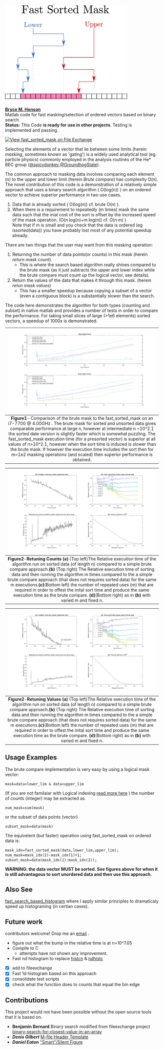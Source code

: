 # <img src="/figs/logo.png" alt="logo" width="400"/> 
**[Bryce M. Henson](https://github.com/brycehenson)**  
Matlab code for fast masking/selection of ordered vectors based on binary search.  
**Status:** This Code **is ready for use in other projects**. Testing is implemented and passing.  

[![View fast_sorted_mask on File Exchange](https://www.mathworks.com/matlabcentral/images/matlab-file-exchange.svg)](https://www.mathworks.com/matlabcentral/fileexchange/71222-fast_sorted_mask)

Selecting the elements of a vector that lie between some limits (herein *masking*, sometimes known as 'gating') is a widely used analytical tool (eg. particle physics) commonly employed in the analysis routines of the He* BEC group ([@spicydonkey](https://github.com/spicydonkey/hebec_essentials),[@GroundhogState](https://github.com/GroundhogState)). 

The common approach to masking data involves comparing each element (n) to the upper and lower limit (herein *Brute compare*) has complexity O(n). The novel contribution of this code is a demonstration of a relatively simple approach that uses a binary search algorithm ( O(log(n)) ) on an ordered vector to achieve superior performance in two use cases. 
1. Data that is already sorted ( O(log(n)) cf. brute O(n) ).
2. When there is a requirement to repeatedly (m times) mask the same data such that the inial cost of the sort is offset by the increased speed of the mask operation. (O(n·log(n)+m·log(n)) cf. O(n·m) )  
Note that if m is small and you check that the data is ordered (eg issorted(data)) you have probably lost most of any potential speedup already.

There are two things that the user may want from this masking operation:
1. Returning the number of data points(or counts) in this mask (herein *return mask count*).
   * This is where the search based algorithm really shines compared to the brute mask (as it just subtracts the upper and lower index while the brute compare must count up the logical vector, see details).
2. Return the values of the data that makes it through this mask. (herein *retun mask values*)
   * This has a smaller speedup because copying a subset of a vector (even a contiguous block) is a substantially slower than the search.

The code here demonstrates the algorithm for both types (counting and subset) in native matlab and provides a number of tests in order to compare the performance.
For taking small slices of large (>1e6 elements) sorted vectors, a speedup of 1000x is demonstrated.

| ![A comparison of various masking approaches](/figs/fig1.png "Fig1") | 
|:--:| 
 **Figure1**- Comparison of the brute mask to the fast_sorted_mask on an i7-7700 @ 4.00GHz . The brute mask for sorted and unsorted data gives comparable performance at large n, however at intermediate n \~10^2.1 the sorted date version is slightly faster which is somewhat puzzling. The fast_sorted_mask execution time (for a presorted vector) is superior at all values of n>10^2.1, however when the sort time is induced is slower than the brute mask. If however the execution time includes the sort then for m=1e2 masking operations (and scaled) then superior performance is obtained.  |


| ![A comparison of various masking approaches](/figs/fig2.png "Fig2") | 
|:--:| 
| **Figure2**-**Retuning Counts** **(a)** (Top left)The Relative execution time of the algorithm run on sorted data (of length n) compared to a simple brute compare approach.**(b)** (Top right) The Relative execution time of sorting data and then running the algorithm m times compared to the a simple brute compare approach (that does not requires sorted data) for the same m executions.**(c)**(Bottom left) the number of repeated uses (m) that are required in order to offest the inital sort time and produce the same execution time as the brute compare. **(d)**(Bottom right) as in **(b)** with varied m and fixed n.  |


| ![A comparison of various masking approaches](/figs/fig3.png "Fig3") | 
|:--:| 
| **Figure2**-**Retuning Values** **(a)** (Top left)The Relative execution time of the algorithm run on sorted data (of length n) compared to a simple brute compare approach.**(b)** (Top right) The Relative execution time of sorting data and then running the algorithm m times compared to the a simple brute compare approach (that does not requires sorted data) for the same m executions.**(c)**(Bottom left) the number of repeated uses (m) that are required in order to offest the inital sort time and produce the same execution time as the brute compare. **(d)**(Bottom right) as in **(b)** with varied m and fixed n.  |

## Usage Examples
The brute compare implementation is very easy by using a logical mask vector:
```
mask=data>lower_lim & data<upper_lim 
```
(If you are not familaiar with Logical indexing [read more here](https://blogs.mathworks.com/loren/2013/02/20/logical-indexing-multiple-conditions/)  )
the number of counts (integer) may be extracted as
```
num_mask=sum(mask)
```
or the subset of data points (vector)
```
subset_mask=data(mask)
```
The equivelent (but faster) operation using fast_sorted_mask on ordered data is:
```
mask_idx=fast_sorted_mask(data,lower_lim,upper_lim);
num_mask=mask_idx(2)-mask_idx(1)+1;
subset_mask=data(mask_idx(1):mask_idx(2)); 
```
**WARNING: the data vector MUST be sorted. See figures above for when it is still advantagous to sort unordered data and then use this approach.**

## Also See
[fast_search_based_histogram](https://github.com/brycehenson/fast_search_based_histogram) where I apply similar principles to dramaticaly speed up histograming (in certian cases). 

## Future work
contributors welcome! Drop me an [email](mailto:bryce.m.henson+github.fast_sorted_maske@gmail.com?subject=I%20would%20Like%20to%20Contribute[github][fast_sorted_mask]) .
- figure out what the bump in the relative time is at n=10^7.05 
- Compile to C
  - attempts have not shown any improvement.
- Fast nd histogram to replace [histcn](https://au.mathworks.com/matlabcentral/fileexchange/23897-n-dimensional-histogram?focused=5198474&tab=function) & [ndhistc](https://au.mathworks.com/matlabcentral/fileexchange/3957-ndhistc)
- [x] add to fileexchange
- [x] Fast 1d histogram based on this approach
- [x] consolidate test scripts
- [x] check what the function does to counts that equal the bin edge
  
## Contributions
This project would not have been possible without the open source tools that it is based on.
- **Benjamin Bernard** Binary search modified from fileexchange project [binary-search-for-closest-value-in-an-array](https://au.mathworks.com/matlabcentral/fileexchange/37915-binary-search-for-closest-value-in-an-array)
- ***Denis Gilbert***    [M-file Header Template](https://au.mathworks.com/matlabcentral/fileexchange/4908-m-file-header-template)
- ***Daniel Eaton***     ["Smart"/Silent Figure](https://au.mathworks.com/matlabcentral/fileexchange/8919-smart-silent-figure)
